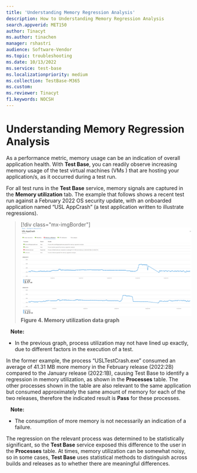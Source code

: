 ```yaml
---
title: 'Understanding Memory Regression Analysis'
description: How to Understanding Memory Regression Analysis
search.appverid: MET150
author: Tinacyt
ms.author: tinachen
manager: rshastri
audience: Software-Vendor
ms.topic: troubleshooting
ms.date: 10/13/2022
ms.service: test-base
ms.localizationpriority: medium
ms.collection: TestBase-M365
ms.custom:
ms.reviewer: Tinacyt
f1.keywords: NOCSH
---
```


# Understanding Memory Regression Analysis

As a performance metric, memory usage can be an indication of overall application health. With **Test Base**, you can readily observe increasing memory usage of the test virtual machines (VMs ) that are hosting your application/s, as it occurred during a test run.

For all test runs in the **Test Base** service, memory signals are captured in the **Memory utilization** tab.  The example that follows shows a recent test run against a February 2022 OS security update, with an onboarded application named “USL AppCrash” (a test application written to illustrate regressions). 

 > [!div class="mx-imgBorder"]  
 > ![Screenshot shows Memory Regression](Media/understandingmemoryregressionanalysis01.png)  
 > **Figure 4. Memory utilization data graph**

&nbsp;&nbsp;&nbsp;**Note:**
- In the previous graph, process utilization may not have lined up exactly, due to different factors in the execution of a test.

In the former example, the process “USLTestCrash.exe” consumed an average of 41.31 MB more memory in the February release (2022:2B) compared to the January release (2022:1B), causing Test Base to identify a regression in memory utilization, as shown in the **Processes** table. The other processes shown in the table are also relevant to the same application but consumed approximately the same amount of memory for each of the two releases, therefore the indicated result is **Pass** for these processes.

&nbsp;&nbsp;&nbsp;**Note:**
- The consumption of more memory is not necessarily an indication of a failure. 

The regression on the relevant process was determined to be statistically significant, so the **Test Base** service exposed this difference to the user in the **Processes** table. At times, memory utilization can be somewhat noisy, so in some cases, **Test Base** uses statistical methods to distinguish across builds and releases as to whether there are meaningful differences.


